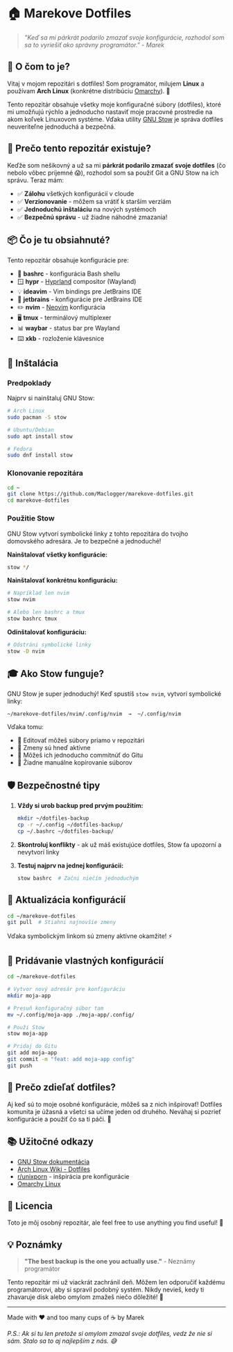 # 🏠 Marekove Dotfiles

> *"Keď sa mi párkrát podarilo zmazať svoje konfigurácie, rozhodol som sa to vyriešiť ako správny programátor." - Marek*

## 🌟 O čom to je?

Vitaj v mojom repozitári s dotfiles! Som programátor, milujem **Linux** a používam **Arch Linux** (konkrétne distribúciu [Omarchy](https://omarchy.com/)). 🐧

Tento repozitár obsahuje všetky moje konfiguračné súbory (dotfiles), ktoré mi umožňujú rýchlo a jednoducho nastaviť moje pracovné prostredie na akom koľvek Linuxovom systéme. Vďaka utility [GNU Stow](https://www.gnu.org/software/stow/) je správa dotfiles neuveriteľne jednoduchá a bezpečná.

## 🎯 Prečo tento repozitár existuje?

Keďže som nešikovný a už sa mi **párkrát podarilo zmazať svoje dotfiles** (čo nebolo vôbec príjemné 😱), rozhodol som sa použiť Git a GNU Stow na ich správu. Teraz mám:

- ✅ **Zálohu** všetkých konfigurácií v cloude
- ✅ **Verzionovanie** - môžem sa vrátiť k starším verziám
- ✅ **Jednoduchú inštaláciu** na nových systémoch
- ✅ **Bezpečnú správu** - už žiadne náhodné zmazania!

## 📦 Čo je tu obsiahnuté?

Tento repozitár obsahuje konfigurácie pre:

- 🐚 **bashrc** - konfigurácia Bash shellu
- 🪟 **hypr** - [Hyprland](https://hyprland.org/) compositor (Wayland)
- 💡 **ideavim** - Vim bindings pre JetBrains IDE
- 🔧 **jetbrains** - konfigurácie pre JetBrains IDE
- ✏️ **nvim** - [Neovim](https://neovim.io/) konfigurácia
- 🖥️ **tmux** - terminálový multiplexer
- 📊 **waybar** - status bar pre Wayland
- ⌨️ **xkb** - rozloženie klávesnice

## 🚀 Inštalácia

### Predpoklady

Najprv si nainštaluj GNU Stow:

```bash
# Arch Linux
sudo pacman -S stow

# Ubuntu/Debian
sudo apt install stow

# Fedora
sudo dnf install stow
```

### Klonovanie repozitára

```bash
cd ~
git clone https://github.com/Maclogger/marekove-dotfiles.git
cd marekove-dotfiles
```

### Použitie Stow

GNU Stow vytvorí symbolické linky z tohto repozitára do tvojho domovského adresára. Je to bezpečné a jednoduché!

**Nainštalovať všetky konfigurácie:**

```bash
stow */
```

**Nainštalovať konkrétnu konfiguráciu:**

```bash
# Napríklad len nvim
stow nvim

# Alebo len bashrc a tmux
stow bashrc tmux
```

**Odinštalovať konfiguráciu:**

```bash
# Odstráni symbolické linky
stow -D nvim
```

## 🎓 Ako Stow funguje?

GNU Stow je super jednoduchý! Keď spustíš `stow nvim`, vytvorí symbolické linky:

```
~/marekove-dotfiles/nvim/.config/nvim  →  ~/.config/nvim
```

Vďaka tomu:
- 📝 Editovať môžeš súbory priamo v repozitári
- 🔄 Zmeny sú hneď aktívne
- 💾 Môžeš ich jednoducho commitnúť do Gitu
- 🎯 Žiadne manuálne kopírovanie súborov

## 🛡️ Bezpečnostné tipy

1. **Vždy si urob backup pred prvým použitím:**
   ```bash
   mkdir ~/dotfiles-backup
   cp -r ~/.config ~/dotfiles-backup/
   cp ~/.bashrc ~/dotfiles-backup/
   ```

2. **Skontroluj konflikty** - ak už máš existujúce dotfiles, Stow ťa upozorní a nevytvorí linky

3. **Testuj najprv na jednej konfigurácii:**
   ```bash
   stow bashrc  # Začni niečím jednoduchým
   ```

## 🔄 Aktualizácia konfigurácií

```bash
cd ~/marekove-dotfiles
git pull  # Stiahni najnovšie zmeny
```

Vďaka symbolickým linkom sú zmeny aktívne okamžite! ⚡

## 📝 Pridávanie vlastných konfigurácií

```bash
cd ~/marekove-dotfiles

# Vytvor nový adresár pre konfiguráciu
mkdir moja-app

# Presuň konfiguračný súbor tam
mv ~/.config/moja-app ./moja-app/.config/

# Použi Stow
stow moja-app

# Pridaj do Gitu
git add moja-app
git commit -m "feat: add moja-app config"
git push
```

## 🤝 Prečo zdieľať dotfiles?

Aj keď sú to moje osobné konfigurácie, môžeš sa z nich inšpirovať! Dotfiles komunita je úžasná a všetci sa učíme jeden od druhého. Neváhaj si pozrieť konfigurácie a použiť čo sa ti páči. 🎨

## 📚 Užitočné odkazy

- [GNU Stow dokumentácia](https://www.gnu.org/software/stow/manual/)
- [Arch Linux Wiki - Dotfiles](https://wiki.archlinux.org/title/Dotfiles)
- [r/unixporn](https://www.reddit.com/r/unixporn/) - inšpirácia pre konfigurácie
- [Omarchy Linux](https://omarchy.com/)

## 📄 Licencia

Toto je môj osobný repozitár, ale feel free to use anything you find useful! 🎉

## 💡 Poznámky

> **"The best backup is the one you actually use."** - Neznámy programátor

Tento repozitár mi už viackrát zachránil deň. Môžem len odporučiť každému programátorovi, aby si spravil podobný systém. Nikdy nevieš, kedy ti zhavaruje disk alebo omylom zmažeš niečo dôležité! 🚨

---

Made with ❤️ and too many cups of ☕ by Marek

*P.S.: Ak si tu len pretože si omylom zmazal svoje dotfiles, vedz že nie si sám. Stalo sa to aj najlepším z nás. 😅*
